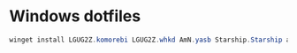 # Windows dotfiles

```powershell
winget install LGUG2Z.komorebi LGUG2Z.whkd AmN.yasb Starship.Starship ajeetdsouza.zoxide Neovim.Neovim junegunn.fzf sharkdp.fd BurntSushi.ripgrep.MSVC
```
